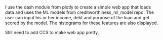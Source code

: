 I use the dash module from plotly to create a simple web app that loads data and uses the ML models from creditworthiness_ml_model repo. The user can input his or her income, debt and purpose of the loan and get scored by the model. The histograms for these features are also displayed.

Still need to add CCS to make web app pretty,
